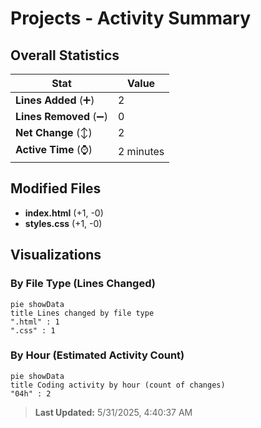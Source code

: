 # Projects - Activity Summary 

## Overall Statistics

| Stat                   | Value                                                             |
| ---------------------- | ----------------------------------------------------------------- |
| **Lines Added** (➕)   | 2                                          |
| **Lines Removed** (➖) | 0                                        |
| **Net Change** (↕)    | 2                |
| **Active Time** (⌚)   | 2 minutes |


## Modified Files
- **index.html** (+1, -0)
- **styles.css** (+1, -0)

## Visualizations

### By File Type (Lines Changed)

```mermaid
pie showData
title Lines changed by file type
".html" : 1
".css" : 1
```

### By Hour (Estimated Activity Count)

```mermaid
pie showData
title Coding activity by hour (count of changes)
"04h" : 2
```


> **Last Updated:** 5/31/2025, 4:40:37 AM